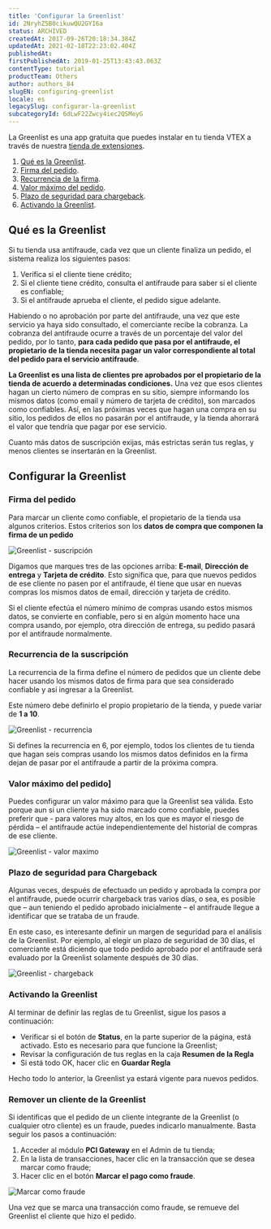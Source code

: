 ```yaml
---
title: 'Configurar la Greenlist'
id: 2NryhZ5B0cikuwQU2GYI6a
status: ARCHIVED
createdAt: 2017-09-26T20:18:34.384Z
updatedAt: 2021-02-18T22:23:02.404Z
publishedAt: 
firstPublishedAt: 2019-01-25T13:43:43.063Z
contentType: tutorial
productTeam: Others
author: authors_84
slugEN: configuring-greenlist
locale: es
legacySlug: configurar-la-greenlist
subcategoryId: 6dLwF22Zwcy4iec2QSMeyG
---
```


La Greenlist es una app gratuita que puedes instalar en tu tienda VTEX a través de nuestra [tienda de extensiones](/pt/tutorial/instalando-extensoes-na-extension-store).

1. [Qué es la Greenlist](#que-es-la-greenlist). 
2. [Firma del pedido](#firma-del-pedido).
3. [Recurrencia de la firma](#recurrencia-de-la-firma).
4. [Valor máximo del pedido](#valor-maximo-del-pedido).
5. [Plazo de seguridad para chargeback](#plazo-de-seguridad-para-chargeback).
6. [Activando la Greenlist](#activando-la-greenlist).

## Qué es la Greenlist

Si tu tienda usa antifraude, cada vez que un cliente finaliza un pedido, el sistema realiza los siguientes pasos:
1. Verifica si el cliente tiene crédito;
2. Si el cliente tiene crédito, consulta el antifraude para saber si el cliente es confiable;
3. Si el antifraude aprueba el cliente, el pedido sigue adelante.

Habiendo o no aprobación por parte del antifraude, una vez que este servicio ya haya sido consultado, el comerciante recibe la cobranza. La cobranza del antifraude ocurre a través de un porcentaje del valor del pedido, por lo tanto, __para cada pedido que pasa por el antifraude, el propietario de la tienda necesita pagar un valor correspondiente al total del pedido para el servicio antifraude__.

__La Greenlist es una lista de clientes pre aprobados por el propietario de la tienda de acuerdo a determinadas condiciones.__ Una vez que esos clientes hagan un cierto número de compras en su sitio, siempre informando los mismos datos (como email y número de tarjeta de crédito), son marcados como confiables. Así, en las próximas veces que hagan una compra en su sitio, los pedidos de ellos no pasarán por el antifraude, y la tienda ahorrará el valor que tendría que pagar por ese servicio.

<div class=“alert alert-warning”>
Cuanto más datos de suscripción exijas, más estrictas serán tus reglas, y menos clientes se insertarán en la Greenlist.
</div>

## Configurar la Greenlist

### Firma del pedido

Para marcar un cliente como confiable, el propietario de la tienda usa algunos criterios. Estos criterios son los __datos de compra que componen la firma de un pedido__

![Greenlist - suscripción](https://images.contentful.com/alneenqid6w5/3CvVVFRIJ22wS6o8sq6ok6/45cdf4a8259437d36aa74a40a8a04715/Greenlist_-_assinatura.png) 

Digamos que marques tres de las opciones arriba: __E-mail__, __Dirección de entrega__ y __Tarjeta de crédito__. Esto significa que, para que nuevos pedidos de ese cliente no pasen por el antifraude, él tiene que usar en nuevas compras los mismos datos de email, dirección y tarjeta de crédito. 

Si el cliente efectúa el número mínimo de compras usando estos mismos datos, se convierte en confiable, pero si en algún momento hace una compra usando, por ejemplo, otra dirección de entrega, su pedido pasará por el antifraude normalmente.

### Recurrencia de la suscripción

La recurrencia de la firma define el número de pedidos que un cliente debe hacer usando los mismos datos de firma para que sea considerado confiable y así ingresar a la Greenlist.

Este número debe definirlo el propio propietario de la tienda, y puede variar de __1 a 10__.

![Greenlist - recurrencia](//images.contentful.com/alneenqid6w5/2TFJUnw1Cw8I0KcqCcAsmS/6aaec62228ec8ff5a38093e743a4229b/Greenlist_-_recorrencia.png)

Si defines la recurrencia en 6, por ejemplo, todos los clientes de tu tienda que hagan seis compras usando los mismos datos definidos en la firma dejan de pasar por el antifraude a partir de la próxima compra.

### Valor máximo del pedido]

Puedes configurar un valor máximo para que la Greenlist sea válida. Esto porque aun si un cliente ya ha sido marcado como confiable, puedes preferir que - para valores muy altos, en los que es mayor el riesgo de pérdida – el antifraude actúe independientemente del historial de compras de ese cliente.

![Greenlist - valor maximo](//images.contentful.com/alneenqid6w5/1CG6Wm74qIu4Qam2WekkE4/02f3e165b7970651406d667ae66e4589/Greenlist_-_valor_maximo.png)

### Plazo de seguridad para Chargeback

Algunas veces, después de efectuado un pedido y aprobada la compra por el antifraude, puede ocurrir chargeback tras varios días, o sea, es posible que – aun teniendo el pedido aprobado inicialmente – el antifraude llegue a identificar que se trataba de un fraude. 

En este caso, es interesante definir un margen de seguridad para el análisis de la Greenlist. Por ejemplo, al elegir un plazo de seguridad de 30 días, el comerciante está diciendo que todo pedido aprobado por el antifraude será evaluado por la Greenlist solamente después de 30 días.

![Greenlist - chargeback](//images.contentful.com/alneenqid6w5/314Ig5HLCU2uy0kyYEu4gC/105ed241ac49923035a7b4d441d698e0/Greenlist_-_chargeback.png)

### Activando la Greenlist

Al terminar de definir las reglas de tu Greenlist, sigue los pasos a continuación:
- Verificar si el botón de __Status__, en la parte superior de la página, está activado. Esto es necesario para que funcione la Greenlist; 
- Revisar la configuración de tus reglas en la caja __Resumen de la Regla__
- Si está todo OK, hacer clic en __Guardar Regla__

Hecho todo lo anterior, la Greenlist ya estará vigente para nuevos pedidos.

### Remover un cliente de la Greenlist

Si identificas que el pedido de un cliente integrante de la Greenlist (o cualquier otro cliente) es un fraude, puedes indicarlo manualmente. Basta seguir los pasos a continuación:

1. Acceder al módulo __PCI Gateway__ en el Admin de tu tienda; 
2. En la lista de transacciones, hacer clic en la transacción que se desea marcar como fraude;
3. Hacer clic en el botón __Marcar el pago como fraude__.

![Marcar como fraude](//images.contentful.com/alneenqid6w5/3EiAcGulosCgQq4qCIGqQE/d0be6c70e7129f63b189c56bdb79012b/fraud.png)

Una vez que se marca una transacción como fraude, se remueve del Greenlist el cliente que hizo el pedido. 

